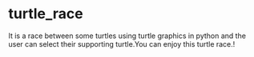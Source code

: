 # turtle_race
It is a race between some turtles using turtle graphics in python and the user can select their supporting turtle.You can enjoy this turtle race.!
